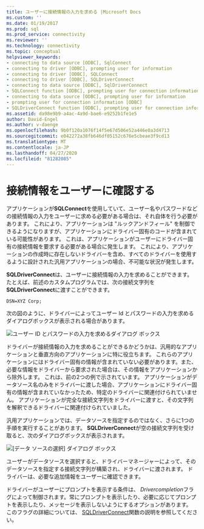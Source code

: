 ```yaml
---
title: ユーザーに接続情報の入力を求める |Microsoft Docs
ms.custom: ''
ms.date: 01/19/2017
ms.prod: sql
ms.prod_service: connectivity
ms.reviewer: ''
ms.technology: connectivity
ms.topic: conceptual
helpviewer_keywords:
- connecting to data source [ODBC], SqlConnect
- connecting to driver [ODBC], prompting user for information
- connecting to driver [ODBC], SQLConnect
- connecting to driver [ODBC], SQLDriverConnect
- connecting to data source [ODBC], SqlDriverConnect
- SQLConnect function [ODBC], prompting user for connection information
- connecting to data source [ODBC], prompting user for information
- prompting user for connection information [ODBC]
- SQLDriverConnect function [ODBC], prompting user for connection information
ms.assetid: da98e9b9-a4ac-4a9d-bae6-e9252b1fe1e5
author: David-Engel
ms.author: v-daenge
ms.openlocfilehash: 9b0f120a1076f14f5e67d506e52a446e0a3d4713
ms.sourcegitcommit: e042272a38fb646df05152c676e5cbeae3f9cd13
ms.translationtype: MT
ms.contentlocale: ja-JP
ms.lasthandoff: 04/27/2020
ms.locfileid: "81282085"
---
```

# <a name="prompting-the-user-for-connection-information"></a>接続情報をユーザーに確認する
アプリケーションが**SQLConnect**を使用していて、ユーザー名やパスワードなどの接続情報の入力をユーザーに求める必要がある場合は、それ自体を行う必要があります。 これにより、アプリケーションは "ルックアンドフィール" を制御できるようになりますが、アプリケーションにドライバー固有のコードが含まれている可能性があります。 これは、アプリケーションがユーザーにドライバー固有の接続情報を要求する必要がある場合に発生します。 これにより、アプリケーションの作成時に存在しないドライバーを含め、すべてのドライバーを使用するように設計された汎用アプリケーションの場合、不可能な状況が発生します。  
  
 **SQLDriverConnect**は、ユーザーに接続情報の入力を求めることができます。 たとえば、前述のカスタムプログラムでは、次の接続文字列を**SQLDriverConnect**に渡すことができます。  
  
```  
DSN=XYZ Corp;  
```  
  
 次の図のように、ドライバーによってユーザー Id とパスワードの入力を求めるダイアログボックスが表示される場合があります。  
  
 ![ユーザー ID とパスワードの入力を求めるダイアログ ボックス](../../../odbc/reference/develop-app/media/pr18.gif "pr18")  
  
 ドライバーが接続情報の入力を求めることができるかどうかは、汎用的なアプリケーションと垂直方向のアプリケーションに特に役立ちます。 これらのアプリケーションにはドライバー固有の情報が含まれていない必要があります。また、必要な情報をドライバーから要求された場合は、その情報をアプリケーションから除外します。 これは、前の2つの例で示されています。 アプリケーションがデータソース名のみをドライバーに渡した場合、アプリケーションにドライバー固有の情報が含まれていなかったため、特定のドライバーに関連付けられていません。 アプリケーションが完全な接続文字列をドライバーに渡すと、その文字列を解釈できるドライバーに関連付けられていました。  
  
 汎用アプリケーションでは、データソースを指定するのではなく、さらに1つの手順を実行することがあります。 **SQLDriverConnect**が空の接続文字列を受け取ると、次のダイアログボックスが表示されます。  
  
 ![[データ ソースの選択] ダイアログ ボックス](../../../odbc/reference/develop-app/media/ch06a.gif "CH06A")  
  
 ユーザーがデータソースを選択すると、ドライバーマネージャーによって、そのデータソースを指定する接続文字列が構築され、ドライバーに渡されます。 ドライバーは、必要な追加情報をユーザーに確認できます。  
  
 ドライバーがユーザーにプロンプトを表示する条件は、 *Drivercompletion*フラグによって制御されます。常にプロンプトを表示したり、必要に応じてプロンプトを表示したり、メッセージを表示しないようにするオプションがあります。 このフラグの詳細については、 [SQLDriverConnect](../../../odbc/reference/syntax/sqldriverconnect-function.md)関数の説明を参照してください。

